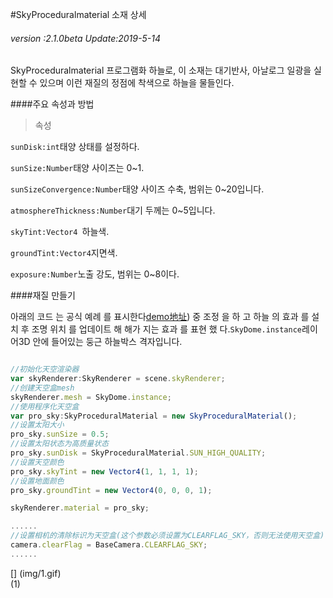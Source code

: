#SkyProceduralmaterial 소재 상세

###### *version :2.1.0beta   Update:2019-5-14*

SkyProceduralmaterial 프로그램화 하늘로, 이 소재는 대기반사, 아날로그 일광을 실현할 수 있으며 이런 재질의 정점에 착색으로 하늘을 물들인다.

####주요 속성과 방법

> 속성

`sunDisk:int`태양 상태를 설정하다.

`sunSize:Number`태양 사이즈는 0~1.

`sunSizeConvergence:Number`태양 사이즈 수축, 범위는 0~20입니다.

`atmosphereThickness:Number`대기 두께는 0~5입니다.

`skyTint:Vector4 `하늘색.

`groundTint:Vector4`지면색.

`exposure:Number`노출 강도, 범위는 0~8이다.

####재질 만들기

아래의 코드 는 공식 예례 를 표시한다[demo地址](https://layaair.ldc.layabox.com/demo2/?language=ch&category=3d&group=Sky&name=Sky_Procedural)) 중 조정 을 하 고 하늘 의 효과 를 설치 후 조명 위치 를 업데이트 해 해가 지는 효과 를 표현 했 다.`SkyDome.instance`레이어3D 안에 들어있는 둥근 하늘박스 격자입니다.


```typescript

//初始化天空渲染器
var skyRenderer:SkyRenderer = scene.skyRenderer;
//创建天空盒mesh
skyRenderer.mesh = SkyDome.instance;
//使用程序化天空盒
var pro_sky:SkyProceduralMaterial = new SkyProceduralMaterial();
//设置太阳大小
pro_sky.sunSize = 0.5;
//设置太阳状态为高质量状态
pro_sky.sunDisk = SkyProceduralMaterial.SUN_HIGH_QUALITY;
//设置天空颜色
pro_sky.skyTint = new Vector4(1, 1, 1, 1);
//设置地面颜色
pro_sky.groundTint = new Vector4(0, 0, 0, 1);

skyRenderer.material = pro_sky;

......
//设置相机的清除标识为天空盒(这个参数必须设置为CLEARFLAG_SKY，否则无法使用天空盒)
camera.clearFlag = BaseCamera.CLEARFLAG_SKY;
......
```


[] (img/1.gif)<br>(1)
